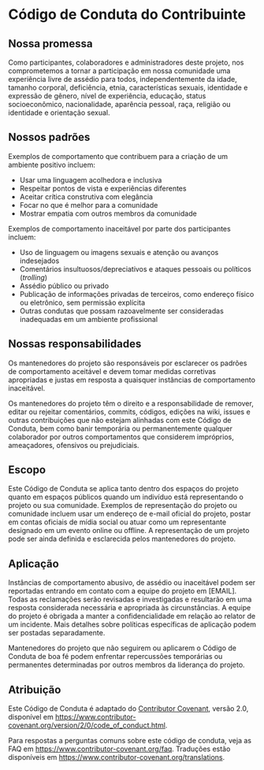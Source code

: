 # Código de Conduta do Contribuinte

## Nossa promessa

Como participantes, colaboradores e administradores deste projeto, nos comprometemos a tornar a participação em nossa comunidade uma experiência livre de assédio para todos, independentemente da idade, tamanho corporal, deficiência, etnia, características sexuais, identidade e expressão de gênero, nível de experiência, educação, status socioeconômico, nacionalidade, aparência pessoal, raça, religião ou identidade e orientação sexual.

## Nossos padrões

Exemplos de comportamento que contribuem para a criação de um ambiente positivo incluem:

* Usar uma linguagem acolhedora e inclusiva
* Respeitar pontos de vista e experiências diferentes
* Aceitar crítica construtiva com elegância
* Focar no que é melhor para a comunidade
* Mostrar empatia com outros membros da comunidade

Exemplos de comportamento inaceitável por parte dos participantes incluem:

* Uso de linguagem ou imagens sexuais e atenção ou avanços indesejados
* Comentários insultuosos/depreciativos e ataques pessoais ou políticos (*trolling*)
* Assédio público ou privado
* Publicação de informações privadas de terceiros, como endereço físico ou eletrônico, sem permissão explícita
* Outras condutas que possam razoavelmente ser consideradas inadequadas em um ambiente profissional

## Nossas responsabilidades

Os mantenedores do projeto são responsáveis por esclarecer os padrões de comportamento aceitável e devem tomar medidas corretivas apropriadas e justas em resposta a quaisquer instâncias de comportamento inaceitável.

Os mantenedores do projeto têm o direito e a responsabilidade de remover, editar ou rejeitar comentários, commits, códigos, edições na wiki, issues e outras contribuições que não estejam alinhadas com este Código de Conduta, bem como banir temporária ou permanentemente qualquer colaborador por outros comportamentos que considerem impróprios, ameaçadores, ofensivos ou prejudiciais.

## Escopo

Este Código de Conduta se aplica tanto dentro dos espaços do projeto quanto em espaços públicos quando um indivíduo está representando o projeto ou sua comunidade. Exemplos de representação do projeto ou comunidade incluem usar um endereço de e-mail oficial do projeto, postar em contas oficiais de mídia social ou atuar como um representante designado em um evento online ou offline. A representação de um projeto pode ser ainda definida e esclarecida pelos mantenedores do projeto.

## Aplicação

Instâncias de comportamento abusivo, de assédio ou inaceitável podem ser reportadas entrando em contato com a equipe do projeto em [EMAIL]. Todas as reclamações serão revisadas e investigadas e resultarão em uma resposta considerada necessária e apropriada às circunstâncias. A equipe do projeto é obrigada a manter a confidencialidade em relação ao relator de um incidente. Mais detalhes sobre políticas específicas de aplicação podem ser postadas separadamente.

Mantenedores do projeto que não seguirem ou aplicarem o Código de Conduta de boa fé podem enfrentar repercussões temporárias ou permanentes determinadas por outros membros da liderança do projeto.

## Atribuição

Este Código de Conduta é adaptado do [Contributor Covenant](https://www.contributor-covenant.org), versão 2.0, disponível em https://www.contributor-covenant.org/version/2/0/code_of_conduct.html.

Para respostas a perguntas comuns sobre este código de conduta, veja as FAQ em https://www.contributor-covenant.org/faq. Traduções estão disponíveis em https://www.contributor-covenant.org/translations.

